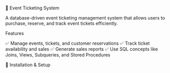 🎫 Event Ticketing System

A database-driven event ticketing management system that allows users to purchase, 
reserve, and track event tickets efficiently.

 Features

✅ Manage events, tickets, and customer reservations
✅ Track ticket availability and sales
✅ Generate sales reports
✅ Use SQL concepts like Joins, Views, Subqueries, and Stored Procedures

💾 Installation & Setup

